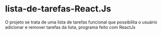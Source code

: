 # lista-de-tarefas-React.Js
O projeto se trata de uma lista de tarefas funcional que possibilita o usuário adicionar e remover tarefas da lista, programa feito com ReactJs
